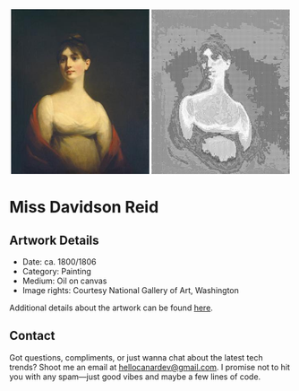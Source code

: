 <html>

<div align="center">
    <img width="49%" src="artwork.jpg" alt="artwork"/>
    <img width="49%" src="ascii_artwork.jpg" alt="artwork ASCII"/>
</div>

# Miss Davidson Reid

## Artwork Details

- Date: ca. 1800/1806
- Category: Painting
- Medium: Oil on canvas
- Image rights: Courtesy National Gallery of Art, Washington

Additional details about the artwork can be found [here](https://www.artsy.net/artwork/attributed-to-sir-henry-raeburn-miss-davidson-reid).

## Contact

Got questions, compliments, or just wanna chat about the latest tech trends? Shoot me an email
at [hellocanardev@gmail.com](mailto:hellocanardev@gmail.com). I promise not to hit you with any spam—just good vibes and
maybe a few lines of code.

</html>

